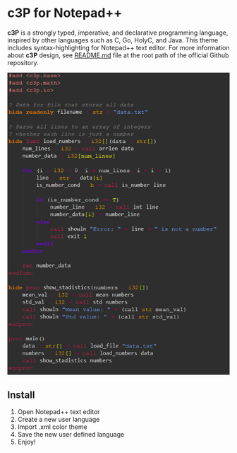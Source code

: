 # c3P for Notepad++

__c3P__ is a strongly typed, imperative, and declarative programming language,
inspired by other languages such as C, Go, HolyC, and Java. This theme includes
syntax-highlighting for Notepad++ text editor. For more information about __c3P__
design, see  [README.md](https://github.com/losedavidpb/c3P-lang/blob/main/README.md)
file at the root path of the official Github repository.

![features](https://github.com/losedavidpb/c3p-lang/blob/main/support/notepad/example.jpg)

## Install

1. Open Notepad++ text editor
2. Create a new user language
3. Import .xml color theme
4. Save the new user defined language
5. Enjoy!
